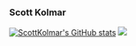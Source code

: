 ### Scott Kolmar

[![ScottKolmar's GitHub stats](https://github-readme-stats.vercel.app/api?username=ScottKolmar)](https://github.com/ScottKolmar/github-readme-stats)
![](https://img.shields.io/badge/<OS>-<#FCC624Linux>-informational?style=flat&logo=<LOGO_NAME>&logoColor=white&color=2bbc8a)

